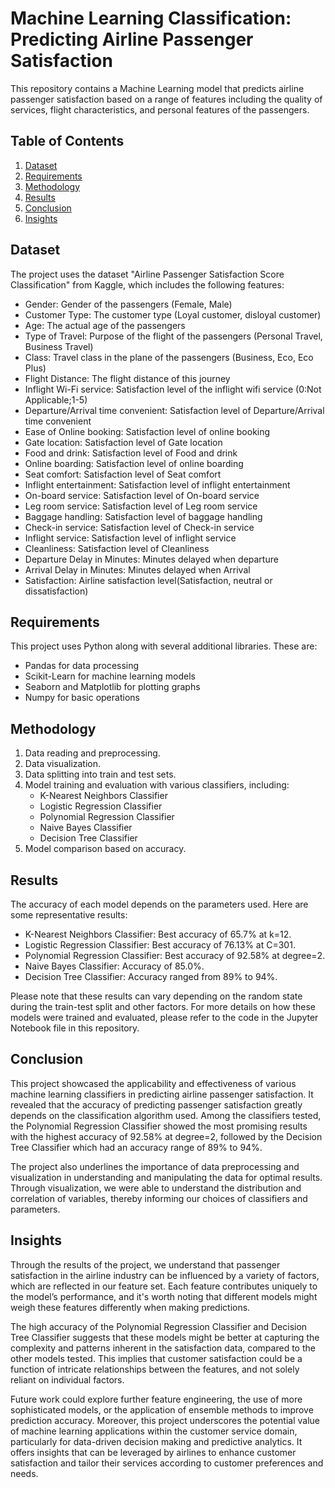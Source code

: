 # Machine Learning Classification: Predicting Airline Passenger Satisfaction

This repository contains a Machine Learning model that predicts airline passenger satisfaction based on a range of features including the quality of services, flight characteristics, and personal features of the passengers.

## Table of Contents

1. [Dataset](#Dataset)
2. [Requirements](#Requirements)
3. [Methodology](#Methodology)
4. [Results](#Results)
5. [Conclusion](#Conclusion)
6. [Insights](#Insights)

## Dataset <a name="Dataset"></a>

The project uses the dataset "Airline Passenger Satisfaction Score Classification" from Kaggle, which includes the following features:

* Gender: Gender of the passengers (Female, Male)
* Customer Type: The customer type (Loyal customer, disloyal customer)
* Age: The actual age of the passengers
* Type of Travel: Purpose of the flight of the passengers (Personal Travel, Business Travel)
* Class: Travel class in the plane of the passengers (Business, Eco, Eco Plus)
* Flight Distance: The flight distance of this journey
* Inflight Wi-Fi service: Satisfaction level of the inflight wifi service (0:Not Applicable;1-5)
* Departure/Arrival time convenient: Satisfaction level of Departure/Arrival time convenient
* Ease of Online booking: Satisfaction level of online booking
* Gate location: Satisfaction level of Gate location
* Food and drink: Satisfaction level of Food and drink
* Online boarding: Satisfaction level of online boarding
* Seat comfort: Satisfaction level of Seat comfort
* Inflight entertainment: Satisfaction level of inflight entertainment
* On-board service: Satisfaction level of On-board service
* Leg room service: Satisfaction level of Leg room service
* Baggage handling: Satisfaction level of baggage handling
* Check-in service: Satisfaction level of Check-in service
* Inflight service: Satisfaction level of inflight service
* Cleanliness: Satisfaction level of Cleanliness
* Departure Delay in Minutes: Minutes delayed when departure
* Arrival Delay in Minutes: Minutes delayed when Arrival
* Satisfaction: Airline satisfaction level(Satisfaction, neutral or dissatisfaction)

## Requirements <a name="Requirements"></a>

This project uses Python along with several additional libraries. These are:

* Pandas for data processing
* Scikit-Learn for machine learning models
* Seaborn and Matplotlib for plotting graphs
* Numpy for basic operations

## Methodology <a name="Methodology"></a>

1. Data reading and preprocessing.
2. Data visualization.
3. Data splitting into train and test sets.
4. Model training and evaluation with various classifiers, including:
   * K-Nearest Neighbors Classifier
   * Logistic Regression Classifier
   * Polynomial Regression Classifier
   * Naive Bayes Classifier
   * Decision Tree Classifier
5. Model comparison based on accuracy.

## Results <a name="Results"></a>

The accuracy of each model depends on the parameters used. Here are some representative results:

* K-Nearest Neighbors Classifier: Best accuracy of 65.7% at k=12.
* Logistic Regression Classifier: Best accuracy of 76.13% at C=301.
* Polynomial Regression Classifier: Best accuracy of 92.58% at degree=2.
* Naive Bayes Classifier: Accuracy of 85.0%.
* Decision Tree Classifier: Accuracy ranged from 89% to 94%.

Please note that these results can vary depending on the random state during the train-test split and other factors. For more details on how these models were trained and evaluated, please refer to the code in the Jupyter Notebook file in this repository.

## Conclusion <a name="Conclusion"></a>

This project showcased the applicability and effectiveness of various machine learning classifiers in predicting airline passenger satisfaction. It revealed that the accuracy of predicting passenger satisfaction greatly depends on the classification algorithm used. Among the classifiers tested, the Polynomial Regression Classifier showed the most promising results with the highest accuracy of 92.58% at degree=2, followed by the Decision Tree Classifier which had an accuracy range of 89% to 94%.

The project also underlines the importance of data preprocessing and visualization in understanding and manipulating the data for optimal results. Through visualization, we were able to understand the distribution and correlation of variables, thereby informing our choices of classifiers and parameters.

## Insights <a name="Insights"></a>

Through the results of the project, we understand that passenger satisfaction in the airline industry can be influenced by a variety of factors, which are reflected in our feature set. Each feature contributes uniquely to the model’s performance, and it's worth noting that different models might weigh these features differently when making predictions. 

The high accuracy of the Polynomial Regression Classifier and Decision Tree Classifier suggests that these models might be better at capturing the complexity and patterns inherent in the satisfaction data, compared to the other models tested. This implies that customer satisfaction could be a function of intricate relationships between the features, and not solely reliant on individual factors. 

Future work could explore further feature engineering, the use of more sophisticated models, or the application of ensemble methods to improve prediction accuracy. Moreover, this project underscores the potential value of machine learning applications within the customer service domain, particularly for data-driven decision making and predictive analytics. It offers insights that can be leveraged by airlines to enhance customer satisfaction and tailor their services according to customer preferences and needs.
